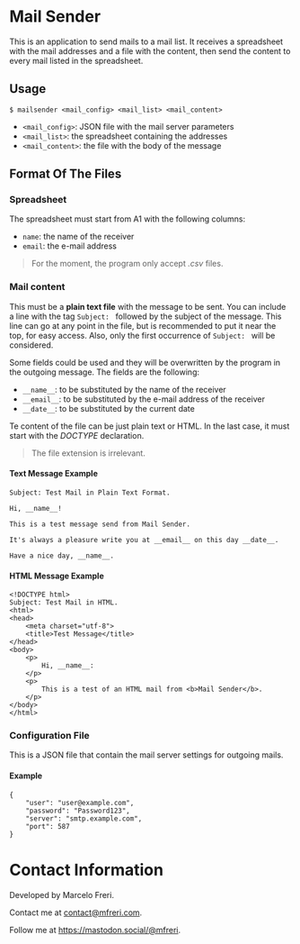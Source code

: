 # Mail Sender

This is an application to send mails to a mail list. It receives a spreadsheet
with the mail addresses and a file with the content, then send the content to
every mail listed in the spreadsheet.


## Usage

```
$ mailsender <mail_config> <mail_list> <mail_content>
```

* `<mail_config>`: JSON file with the mail server parameters
* `<mail_list>`: the spreadsheet containing the addresses
* `<mail_content>`: the file with the body of the message


## Format Of The Files

### Spreadsheet

The spreadsheet must start from A1 with the following columns:

* `name`: the name of the receiver
* `email`: the e-mail address

> For the moment, the program only accept *.csv* files.


### Mail content

This must be a **plain text file** with the message to be sent. You can include
a line with the tag `Subject: ` followed by the subject of the message. This
line can go at any point in the file, but is recommended to put it near the top,
for easy access. Also, only the first occurrence of `Subject: ` will be
considered.

Some fields could be used and they will be overwritten by the program in the
outgoing message. The fields are the following:

* `__name__`: to be substituted by the name of the receiver
* `__email__`: to be substituted by the e-mail address of the receiver
* `__date__`: to be substituted by the current date

Te content of the file can be just plain text or HTML. In the last case, it must
start with the *DOCTYPE* declaration.

> The file extension is irrelevant.

#### Text Message Example

```
Subject: Test Mail in Plain Text Format.

Hi, __name__!

This is a test message send from Mail Sender.

It's always a pleasure write you at __email__ on this day __date__.

Have a nice day, __name__.

```

#### HTML Message Example

```
<!DOCTYPE html>
Subject: Test Mail in HTML.
<html>
<head>
	<meta charset="utf-8">
	<title>Test Message</title>
</head>
<body>
	<p>
		Hi, __name__:
	</p>
	<p>
		This is a test of an HTML mail from <b>Mail Sender</b>.
	</p>
</body>
</html>
```


### Configuration File

This is a JSON file that contain the mail server settings for outgoing mails.

#### Example

```
{
	"user": "user@example.com",
	"password": "Password123",
	"server": "smtp.example.com",
	"port": 587
}
```

# Contact Information

Developed by Marcelo Freri.

Contact me at contact@mfreri.com.

Follow me at https://mastodon.social/@mfreri.

